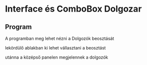 # Interface és ComboBox Dolgozar

## Program

A programban meg lehet nézni a Dolgozók beosztását

lekördülő ablakban ki lehet vállasztani a beosztást

utánna a középső panelen megjelennek a dolgozók

